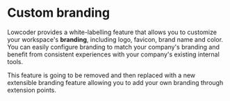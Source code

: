 # Custom branding

Lowcoder provides a white-labelling feature that allows you to customize your workspace's **branding**, including logo, favicon, brand name and color. You can easily configure branding to match your company's branding and benefit from consistent experiences with your company's existing internal tools.

This feature is going to be removed and then replaced with a new extensible branding feature allowing you to add your own branding through extension points.
